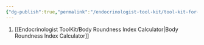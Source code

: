 ```yaml
---
{"dg-publish":true,"permalink":"/endocrinologist-tool-kit/tool-kit-for-endocrinologists/"}
---
```





1. [[Endocrinologist ToolKit/Body Roundness Index Calculator\|Body Roundness Index Calculator]]


